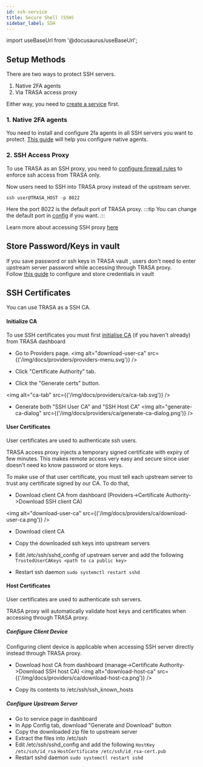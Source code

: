 ```yaml
---
id: ssh-service
title: Secure Shell (SSH)
sidebar_label: SSH
---
```


import useBaseUrl from '@docusaurus/useBaseUrl';


## Setup Methods

There are two ways to protect SSH servers.
1. Native 2FA agents 
2. Via TRASA access proxy


Either way, you need to [create a service](../index.md#creating-a-new-service) first.

### 1. Native 2FA agents
You need to install and configure 2fa agents in all SSH servers you want to protect.
[This guide](../../native-tfa/linux-two-factor-authentication.md) will help you configure native agents.


### 2. SSH Access Proxy
To use TRASA as an SSH proxy, you need to [configure firewall rules](../../install/initial-setup.md#3-firewall-configuration-optional) to enforce ssh access from TRASA only.

Now users need to SSH into TRASA proxy instead of the upstream server.
```shell script
ssh user@TRASA_HOST -p 8022
``` 
Here the port 8022 is the default port of TRASA proxy.
:::tip 
You can change the default port in [config](../../system/config-reference.md#sshlistenaddr) if you want.
:::

Learn more about accessing SSH proxy [here](../../guides/user/access/ssh-connection-via-proxy.md)





## Store Password/Keys in vault
If you save password or ssh keys in TRASA vault , users don't need to enter upstream server password while accessing through TRASA proxy.  
Follow [this guide](../../providers/secret-vault/index.md#storing-service-credentials) to configure and store credentials in vault

## SSH Certificates
 
You can use TRASA as a SSH CA.





#### Initialize CA
To use SSH certificates you must first  [initialise CA](/trasa/docs/guides/ca) (if you haven't already) from TRASA dashboard

* Go to Providers page.
<img alt="download-user-ca" src={('/img/docs/providers/providers-menu.svg')} />  

* Click "Certificate Authority" tab.
* Click the "Generate certs" button.

<img alt="ca-tab" src={('/img/docs/providers/ca/ca-tab.svg')} />  
* Generate both "SSH User CA" and "SSH Host CA"
<img alt="generate-ca-dialog" src={('/img/docs/providers/ca/generate-ca-dialog.png')} />  


#### User Certificates

User certificates are used to authenticate ssh users.

TRASA access proxy injects a temporary signed certificate with expiry of few minutes. 
This makes remote access very easy and secure since user doesn't need ko know password or store keys.

To make use of that user certificate, you must tell each upstream server to trust any certificate signed by our CA.
To do that,


* Download client CA  from dashboard (Providers->Certificate Authority->Download SSH client CA)

<img alt="download-user-ca" src={('/img/docs/providers/ca/download-user-ca.png')} />  

* Download client CA

* Copy the downloaded ssh keys into upstream servers
* Edit /etc/ssh/sshd_config of upstream server and add the following
`TrustedUserCAKeys <path to ca public key>`
* Restart ssh daemon
`sudo systemctl restart sshd`




#### Host Certificates

User certificates are used to authenticate ssh servers.


TRASA proxy will automatically validate host keys and certificates when accessing through TRASA proxy.

##### Configure Client Device
Configuring client device is applicable when accessing SSH server directly instead through TRASA proxy. 

* Download host CA  from dashboard (manage->Certificate Authority->Download SSH host CA)
<img alt="download-host-ca" src={('/img/docs/providers/ca/download-host-ca.png')} />  

* Copy its contents to /etc/ssh/ssh_known_hosts

##### Configure Upstream Server
* Go to service page in dashboard
* In App Config tab, download "Generate and Download" button
* Copy the downloaded zip file to upstream server
* Extract the files into /etc/ssh
* Edit /etc/ssh/sshd_config and add the following
`HostKey /etc/ssh/id_rsa`
`HostCertificate /etc/ssh/id_rsa-cert.pub`
* Restart sshd daemon
`sudo systemctl restart sshd`


